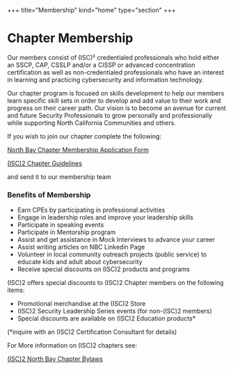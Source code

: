 +++
title="Membership"
kind="home"
type="section"
+++
# Chapter Membership
Our members consist of (ISC)² credentialed professionals who hold either an SSCP, CAP, CSSLP and/or a CISSP or advanced concentration certification as well as non-credentialed professionals who have an interest in learning and practicing cybersecurity and information technology.

Our chapter program is focused on skills development to help our members learn specific skill sets in order to develop and add value to their work and progress on their career path.
Our vision is to become an avenue for current and future Security Professionals to grow personally and professionally while supporting North California Communities and others. 

If you wish to join our chapter complete the following:

[North Bay Chapter Membership Application Form](https://docs.google.com/forms/d/e/1FAIpQLSedxS082pLfyfeD2_1UYq9wFWKWSEu_SgBMCimjpMGVRMrACg/viewform?usp=sf_link)

[(ISC)2 Chapter Guidelines](chapter_guidelines.pdf) 



and send it to our membership team



### Benefits of Membership 

- Earn CPEs by participating in professional activities
- Engage in leadership roles and improve your leadership skills 
- Participate in speaking events
- Participate in Mentorship program
- Assist and get assistance in Mock Interviews to advance your career 
- Assist writing articles on NBC Linkedin Page
- Volunteer in local community outreach projects (public service) to educate kids and adult about cybersecurity
- Receive special discounts on (ISC)2 products and programs


(ISC)2 offers special discounts to (ISC)2 Chapter members on the following items:

- Promotional merchandise at the (ISC)2 Store
- (ISC)2 Security Leadership Series events (for non-(ISC)2 members)
- Special discounts are available on (ISC)2 Education products*

(*inquire with an (ISC)2 Certification Consultant for details)

For More information on (ISC)2 chapters see:

[(ISC)2 North Bay Chapter Bylaws](bylaws.pdf)
